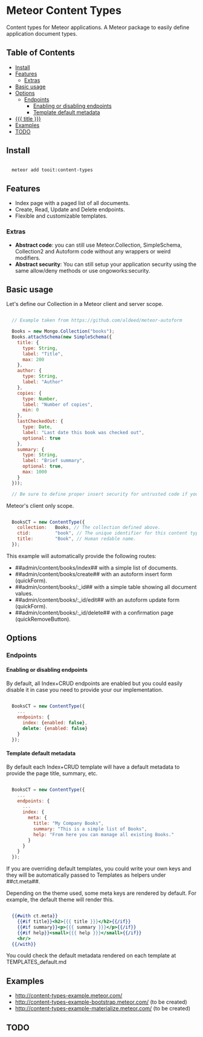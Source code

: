 # Meteor Content Types

Content types for Meteor applications. A Meteor package to easily define
application document types.

## Table of Contents

<!-- START doctoc generated TOC please keep comment here to allow auto update -->
<!-- DON'T EDIT THIS SECTION, INSTEAD RE-RUN doctoc TO UPDATE -->


- [Install](#install)
- [Features](#features)
  - [Extras](#extras)
- [Basic usage](#basic-usage)
- [Options](#options)
  - [Endpoints](#endpoints)
    - [Enabling or disabling endpoints](#enabling-or-disabling-endpoints)
    - [Template default metadata](#template-default-metadata)
- [{{{ title }}}](#-title-)
- [Examples](#examples)
- [TODO](#todo)

<!-- END doctoc generated TOC please keep comment here to allow auto update -->

## Install

```bash

  meteor add tooit:content-types

```

## Features

- Index page with a paged list of all documents.
- Create, Read, Update and Delete endpoints.
- Flexible and customizable templates.

### Extras

* **Abstract code**: you can still use Meteor.Collection, SimpleSchema, Collection2 and Autoform code without any wrappers or weird modifiers.
* **Abstract security**: You can still setup your application security using the same allow/deny methods or use ongoworks:security.

## Basic usage

Let's define our Collection in a Meteor client and server scope.

```javascript

  // Example taken from https://github.com/aldeed/meteor-autoform

  Books = new Mongo.Collection("books");
  Books.attachSchema(new SimpleSchema({
    title: {
      type: String,
      label: "Title",
      max: 200
    },
    author: {
      type: String,
      label: "Author"
    },
    copies: {
      type: Number,
      label: "Number of copies",
      min: 0
    },
    lastCheckedOut: {
      type: Date,
      label: "Last date this book was checked out",
      optional: true
    },
    summary: {
      type: String,
      label: "Brief summary",
      optional: true,
      max: 1000
    }
  }));

  // Be sure to define proper insert security for untrusted code if you've removed the insecure package. Call allow/deny or use ongoworks:security.

```

Meteor's client only scope.

```javascript

  BooksCT = new ContentType({
    collection:   Books, // The collection defined above.
    ctid:         "book", // The unique identifier for this content type.
    title:        "Book", // Human redable name.
  });

```

This example will automatically provide the following routes:

- ##admin/content/books/index## with a simple list of documents.
- ##admin/content/books/create## with an autoform insert form (quickForm).
- ##admin/content/books/:_id## with a simple table showing all document values.
- ##admin/content/books/:_id/edit## with an autoform update form (quickForm).
- ##admin/content/books/:_id/delete## with a confirmation page (quickRemoveButton).

## Options

### Endpoints

#### Enabling or disabling endpoints

By default, all Index+CRUD endpoints are enabled but you could easily disable it
in case you need to provide your our implementation.

```javascript

  BooksCT = new ContentType({
    ...
    endpoints: {
      index: {enabled: false},
      delete: {enabled: false}
    }
  });

```

#### Template default metadata

By default each Index+CRUD template will have a default metadata to provide
the page title, summary, etc.

```javascript

  BooksCT = new ContentType({
    ...
    endpoints: {
      ...
      index: {
        meta: {
          title: "My Company Books",
          summary: "This is a simple list of Books",
          help: "From here you can manage all existing Books."
        }
      }
    }
  });

```

If you are overriding default templates, you could write your own keys and they
will be automatically passed to Templates as helpers under ##ct.meta##.

Depending on the theme used, some meta keys are rendered by default. For example,
the default theme will render this.

```handlebars

  {{#with ct.meta}}
    {{#if title}}<h2>{{{ title }}}</h2>{{/if}}
    {{#if summary}}<p>{{{ summary }}}</p>{{/if}}
    {{#if help}}<small>{{{ help }}}</small>{{/if}}
    <hr/>
  {{/with}}

```

You could check the default metadata rendered on each template at TEMPLATES_default.md

## Examples

- http://content-types-example.meteor.com/
- http://content-types-example-bootstrap.meteor.com/ (to be created)
- http://content-types-example-materialize.meteor.com/ (to be created)

## TODO















